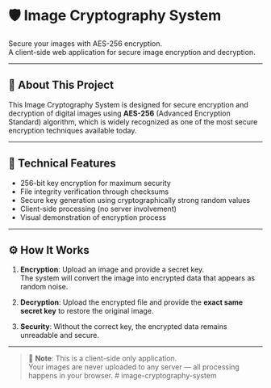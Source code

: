 # 🛡️ Image Cryptography System

Secure your images with AES-256 encryption.  
A client-side web application for secure image encryption and decryption.

---

## 📖 About This Project

This Image Cryptography System is designed for secure encryption and decryption of digital images using **AES-256** (Advanced Encryption Standard) algorithm, which is widely recognized as one of the most secure encryption techniques available today.

---

## 🔧 Technical Features

- 256-bit key encryption for maximum security  
- File integrity verification through checksums  
- Secure key generation using cryptographically strong random values  
- Client-side processing (no server involvement)  
- Visual demonstration of encryption process

---

## ⚙️ How It Works

1. **Encryption**: Upload an image and provide a secret key.  
   The system will convert the image into encrypted data that appears as random noise.

2. **Decryption**: Upload the encrypted file and provide the **exact same secret key** to restore the original image.

3. **Security**: Without the correct key, the encrypted data remains unreadable and secure.

---

> 📝 **Note**: This is a client-side only application.  
> Your images are never uploaded to any server — all processing happens in your browser.
#   i m a g e - c r y p t o g r a p h y - s y s t e m  
 